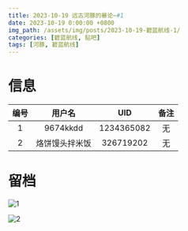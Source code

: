 ```yaml
---
title: 2023-10-19 远古河豚的暴论~#1
date: 2023-10-19 0:00:00 +0800
img_path: /assets/img/posts/2023-10-19-碧蓝航线-1/
categories: [碧蓝航线, 贴吧]
tags: [河豚, 碧蓝航线]
---
```


# 信息

| 编号 |     用户名     |    UID     | 备注 |
| :--: | :------------: | :--------: | :--: |
|  1   |    9674kkdd    | 1234365082 |  无  |
|  2   | 烙饼馒头拌米饭 | 326719202  |  无  |

# 留档

![1](1.jpg)

![2](2.jpg)